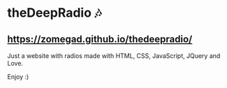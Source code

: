 # theDeepRadio 🎶

## https://zomegad.github.io/thedeepradio/

Just a website with radios made with HTML, CSS, JavaScript, JQuery and Love.

Enjoy :)
